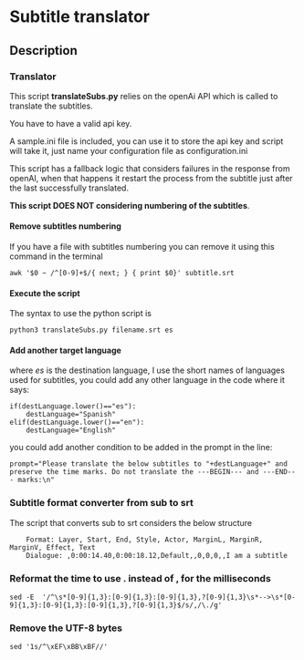# Subtitle translator

## Description

### Translator

This script **translateSubs.py** relies on the openAi API which is called to translate the subtitles.

You have to have a valid api key.

A sample.ini file is included, you can use it to store the api key and script will take it, just name your configuration file as configuration.ini

This script has a fallback logic that considers failures in the response from openAI, when that happens it restart the process from the subtitle just after the last successfully translated.

**This script DOES NOT considering numbering of the subtitles**.

#### Remove subtitles numbering

If you have a file with subtitles numbering you can remove it using this command in the terminal
    
    awk '$0 ~ /^[0-9]+$/{ next; } { print $0}' subtitle.srt

#### Execute the script

The syntax to use the python script is 
    
    python3 translateSubs.py filename.srt es

#### Add another target language

where *es* is the destination language, I use the short names of languages used for subtitles, you could add any other language in the code where it says: 

    if(destLanguage.lower()=="es"):
        destLanguage="Spanish"
    elif(destLanguage.lower()=="en"):
        destLanguage="English"

you could add another condition to be added in the prompt in the line: 

    prompt="Please translate the below subtitles to "+destLanguage+" and preserve the time marks. Do not translate the ---BEGIN--- and ---END--- marks:\n"


### Subtitle format converter from sub to srt

The script that converts sub to srt considers the below structure

```
    Format: Layer, Start, End, Style, Actor, MarginL, MarginR, MarginV, Effect, Text
    Dialogue: ,0:00:14.40,0:00:18.12,Default,,0,0,0,,I am a subtitle
```

### Reformat the time to use . instead of , for the milliseconds

    sed -E  '/^\s*[0-9]{1,3}:[0-9]{1,3}:[0-9]{1,3},?[0-9]{1,3}\s*-->\s*[0-9]{1,3}:[0-9]{1,3}:[0-9]{1,3},?[0-9]{1,3}$/s/,/\./g'

### Remove the UTF-8 bytes

    sed '1s/^\xEF\xBB\xBF//'

